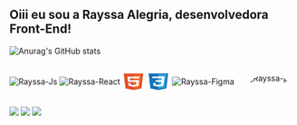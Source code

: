 <h2>Oiii eu sou a Rayssa Alegria, desenvolvedora Front-End!</h2>
 
 
![Anurag's GitHub stats](https://github-readme-stats.vercel.app/api?username=rayssaalegria&show_icons=true&theme=radical)

<div style="display: inline_block"><br>
  <img align="center" alt="Rayssa-Js" height="30" width="40" src="https://cdn.jsdelivr.net/gh/devicons/devicon/icons/javascript/javascript-original.svg">
  <img align="center" alt="Rayssa-React" height="30" width="40" src="https://cdn.jsdelivr.net/gh/devicons/devicon/icons/react/react-original.svg">
  <img align="center" alt="Rayssa-HTML" height="30" width="40" src="https://raw.githubusercontent.com/devicons/devicon/master/icons/html5/html5-original.svg">
  <img align="center" alt="Rayssa-CSS" height="30" width="40" src="https://raw.githubusercontent.com/devicons/devicon/master/icons/css3/css3-original.svg">
  <img align="center" alt="Rayssa-Figma" height="30" width="40" src="https://cdn.jsdelivr.net/gh/devicons/devicon/icons/figma/figma-original.svg">
  <img align="right" alt="Rayssa-pic" height="150" style="border-radius:50px;" src="https://cdn.discordapp.com/attachments/972687756662800395/1103143888874655834/CHIBI.png">
</div>  

## 

<div> 
  <a href="https://github.com//rayssaalegria>
  <a href="https://instagram.com/rayssacarla_" target="_blank"><img src="https://img.shields.io/badge/-Instagram-%23E4405F?style=for-the-badge&logo=instagram&logoColor=white" target="_blank"></a>
  <a href = "mailto:rayssaalegria@gmail.com"><img src="https://img.shields.io/badge/-Gmail-%23333?style=for-the-badge&logo=gmail&logoColor=white" target="_blank"></a>
  <a href="https://www.linkedin.com/in/rayssa-carla/" target="_blank"><img src="https://img.shields.io/badge/-LinkedIn-%230077B5?style=for-the-badge&logo=linkedin&logoColor=white" target="_blank"></a> 
  
</div>

